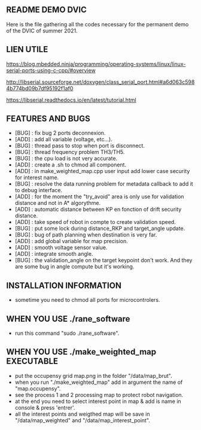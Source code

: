 ## README DEMO DVIC

Here is the file gathering all the codes necessary for the permanent demo of the DVIC of summer 2021.

## LIEN UTILE
https://blog.mbedded.ninja/programming/operating-systems/linux/linux-serial-ports-using-c-cpp/#overview

http://libserial.sourceforge.net/doxygen/class_serial_port.html#a6d063c5984b774bd09b7df95192f1af0

https://libserial.readthedocs.io/en/latest/tutorial.html

## FEATURES AND BUGS
* [BUG]       : fix bug 2 ports deconnexion.
* [ADD]       : add all variable (voltage, etc...).
* [BUG]       : thread pass to stop when port is disconnect.
* [BUG]       : thread frequency problem TH3/TH5.
* [BUG]       : the cpu load is not very accurate.
* [ADD]       : create a .sh to chmod all component.
* [ADD]       : in make_weighted_map.cpp user input add lower case security for interest name.
* [BUG]       : resolve the data running problem for metadata callback
to add it to debug interface.
* [ADD]       : for the moment the "try_avoid" area is only use for
validation distance and not in A* algorythme.
* [ADD]       : automatic distance between KP en fonction of drift security distance.
* [ADD]       : take speed of robot in compte to create validation speed.
* [BUG]       : put some lock during distance_RKP and target_angle update.
* [BUG]       : bug of path planning when destination is very far.
* [ADD]       : add global variable for map precision.
* [ADD]       : smooth voltage sensor value.
* [ADD]       : integrate smooth angle.
* [BUG]       : the validation_angle on the target keypoint don't work. And they are some bug in angle compute but it's working.

## INSTALLATION INFORMATION
* sometime you need to chmod all ports for microcontrolers.

## WHEN YOU USE ./rane_software
* run this command "sudo ./rane_software".

## WHEN YOU USE ./make_weighted_map EXECUTABLE
* put the occupensy grid map.png in the folder "/data/map_brut".
* when you run "./make_weighted_map" add in argument the name of "map.occupensy". 
* see the process 1 and 2 processing map to protect robot navigation.
* at the end you need to select interest point in map & add is name in console & press 'entrer'.
* all the interest points and weigthed map will be save in "/data/map_weighted" and "/data/map_interest_point".
